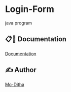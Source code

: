 # Login-Form
java program

## 📋🎇 Documentation

[Documentation](https://github.com/Mo-Ditha/Login-Form/tree/main/LogingForm)

## ✍ Author

[Mo-Ditha](https://github.com/Mo-Ditha)
